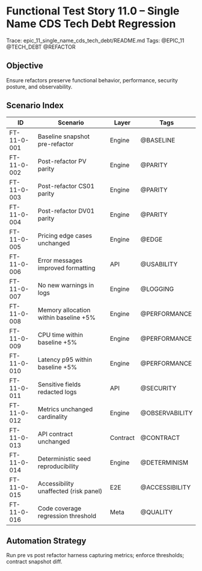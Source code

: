 # Functional Test Story 11.0 – Single Name CDS Tech Debt Regression

Trace: epic_11_single_name_cds_tech_debt/README.md
Tags: @EPIC_11 @TECH_DEBT @REFACTOR

## Objective
Ensure refactors preserve functional behavior, performance, security posture, and observability.

## Scenario Index
| ID | Scenario | Layer | Tags |
|----|----------|-------|------|
| FT-11-0-001 | Baseline snapshot pre-refactor | Engine | @BASELINE |
| FT-11-0-002 | Post-refactor PV parity | Engine | @PARITY |
| FT-11-0-003 | Post-refactor CS01 parity | Engine | @PARITY |
| FT-11-0-004 | Post-refactor DV01 parity | Engine | @PARITY |
| FT-11-0-005 | Pricing edge cases unchanged | Engine | @EDGE |
| FT-11-0-006 | Error messages improved formatting | API | @USABILITY |
| FT-11-0-007 | No new warnings in logs | Engine | @LOGGING |
| FT-11-0-008 | Memory allocation within baseline +5% | Engine | @PERFORMANCE |
| FT-11-0-009 | CPU time within baseline +5% | Engine | @PERFORMANCE |
| FT-11-0-010 | Latency p95 within baseline +5% | Engine | @PERFORMANCE |
| FT-11-0-011 | Sensitive fields redacted logs | API | @SECURITY |
| FT-11-0-012 | Metrics unchanged cardinality | Engine | @OBSERVABILITY |
| FT-11-0-013 | API contract unchanged | Contract | @CONTRACT |
| FT-11-0-014 | Deterministic seed reproducibility | Engine | @DETERMINISM |
| FT-11-0-015 | Accessibility unaffected (risk panel) | E2E | @ACCESSIBILITY |
| FT-11-0-016 | Code coverage regression threshold | Meta | @QUALITY |

## Automation Strategy
Run pre vs post refactor harness capturing metrics; enforce thresholds; contract snapshot diff.
